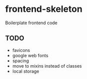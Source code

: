 # frontend-skeleton

Boilerplate frontend code


## TODO

- favicons
- google web fonts
- spacing
- move to mixins instead of classes
- local storage
